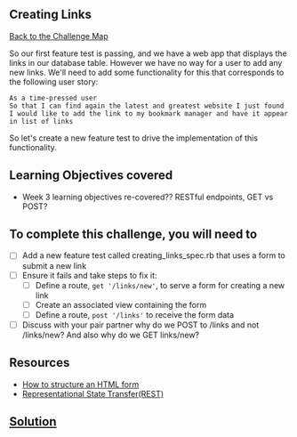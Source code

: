 ## Creating Links

[Back to the Challenge Map](00_challenge_map.md)

So our first feature test is passing, and we have a web app that displays the links in our database table.  However we have no way for a user to add any new links.  We'll need to add some functionality for this that corresponds to the following user story:

```
As a time-pressed user
So that I can find again the latest and greatest website I just found
I would like to add the link to my bookmark manager and have it appear in list of links
```
So let's create a new feature test to drive the implementation of this functionality.

## Learning Objectives covered

* Week 3 learning objectives re-covered?? RESTful endpoints, GET vs POST?

## To complete this challenge, you will need to

- [ ] Add a new feature test called creating_links_spec.rb that uses a form to submit a new link
- [ ] Ensure it fails and take steps to fix it:
  - [ ] Define a route, `get '/links/new'`, to serve a form for creating a new link
  - [ ] Create an associated view containing the form
  - [ ] Define a route, `post '/links'` to receive the form data
- [ ] Discuss with your pair partner why do we POST to /links and not /links/new? And also why do we GET links/new?

## Resources

* [How to structure an HTML form](https://developer.mozilla.org/en-US/docs/Web/Guide/HTML/Forms/How_to_structure_an_HTML_form)
* [Representational State Transfer(REST)](https://en.wikipedia.org/wiki/Representational_state_transfer)

## [Solution](solutions/11.md)
